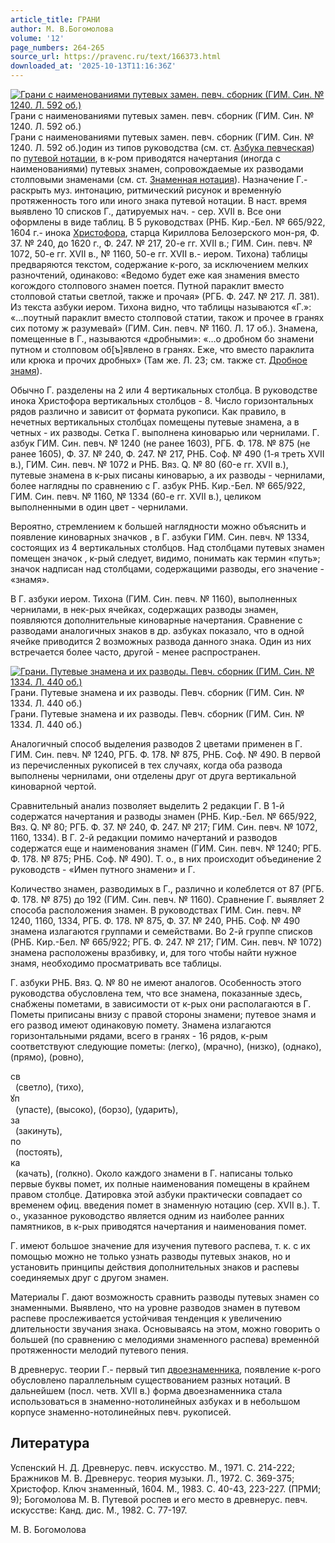 ```yaml
---
article_title: ГРАНИ
author: М. В.Богомолова
volume: '12'
page_numbers: 264-265
source_url: https://pravenc.ru/text/166373.html
downloaded_at: '2025-10-13T11:16:36Z'
---
```


[![Грани с наименованиями путевых замен. певч. сборник (ГИМ. Син. № 1240. Л. 592 об.)](https://pravenc.ru/data/694/472/1234/i200.jpg "Кликните для увеличения картинки")](https://pravenc.ru/data/694/472/1234/i400.jpg)Грани с наименованиями путевых замен. певч. сборник (ГИМ. Син. № 1240. Л. 592 об.)  
Грани с наименованиями путевых замен. певч. сборник (ГИМ. Син. № 1240. Л. 592 об.)один из типов руководства (см. ст. [Азбука певческая](<https://pravenc.ru/text/Азбука певческая.html>)) по [путевой нотации](<https://pravenc.ru/text/путевой нотации.html>), в к-ром приводятся начертания (иногда с наименованиями) путевых знамен, сопровождаемые их разводами столповыми знаменами (см. ст. [Знаменная нотация](<https://pravenc.ru/text/Знаменная нотация.html>)). Назначение Г.- раскрыть муз. интонацию, ритмический рисунок и временну́ю протяженность того или иного знака путевой нотации. В наст. время выявлено 10 списков Г., датируемых нач. - сер. XVII в. Все они оформлены в виде таблиц. В 5 руководствах (РНБ. Кир.-Бел. № 665/922, 1604 г.- инока [Христофора](https://pravenc.ru/text/Христофора.html), старца Кириллова Белозерского мон-ря, Ф. 37. № 240, до 1620 г., Ф. 247. № 217, 20-е гг. XVII в.; ГИМ. Син. певч. № 1072, 50-е гг. XVII в., № 1160, 50-е гг. XVII в.- иером. Тихона) таблицы предваряются текстом, содержание к-рого, за исключением мелких разночтений, одинаково: «Ведомо будет еже кая знамения вместо когождого столпового знамен поется. Путной параклит вместо столповой статьи светлой, также и прочая» (РГБ. Ф. 247. № 217. Л. 381). Из текста азбуки иером. Тихона видно, что таблицы называются «Г.»: «…поутный параклит вместо столповой статии, також и прочее в гранях сих потому ж разумевай» (ГИМ. Син. певч. № 1160. Л. 17 об.). Знамена, помещенные в Г., называются «дробными»: «…о дробном бо знамени путном и столповом об[ъ]явлено в гранях. Еже, что вместо параклита или крюка и прочих дробных» (Там же. Л. 23; см. также ст. [Дробное знамя](<https://pravenc.ru/text/Дробное знамя.html>)).

Обычно Г. разделены на 2 или 4 вертикальных столбца. В руководстве инока Христофора вертикальных столбцов - 8. Число горизонтальных рядов различно и зависит от формата рукописи. Как правило, в нечетных вертикальных столбцах помещены путевые знамена, а в четных - их разводы. Сетка Г. выполнена киноварью или чернилами. Г. азбук ГИМ. Син. певч. № 1240 (не ранее 1603), РГБ. Ф. 178. № 875 (не ранее 1605), Ф. 37. № 240, Ф. 247. № 217, РНБ. Соф. № 490 (1-я треть XVII в.), ГИМ. Син. певч. № 1072 и РНБ. Вяз. Q. № 80 (60-е гг. XVII в.), путевые знамена в к-рых писаны киноварью, а их разводы - чернилами, более наглядны по сравнению с Г. азбук РНБ. Кир.-Бел. № 665/922, ГИМ. Син. певч. № 1160, № 1334 (60-е гг. XVII в.), целиком выполненными в один цвет - чернилами.

Вероятно, стремлением к большей наглядности можно объяснить и появление киноварных значков , в Г. азбуки ГИМ. Син. певч. № 1334, состоящих из 4 вертикальных столбцов. Над столбцами путевых знамен помещен значок , к-рый следует, видимо, понимать как термин «путь»; значок надписан над столбцами, содержащими разводы, его значение - «знамя».

В Г. азбуки иером. Тихона (ГИМ. Син. певч. № 1160), выполненных чернилами, в нек-рых ячейках, содержащих разводы знамен, появляются дополнительные киноварные начертания. Сравнение с разводами аналогичных знаков в др. азбуках показало, что в одной ячейке приводится 2 возможных развода данного знака. Один из них встречается более часто, другой - менее распространен.

[![Грани. Путевые знамена и их разводы. Певч. сборник (ГИМ. Син. № 1334. Л. 440 об.)](https://pravenc.ru/data/579/472/1234/i200.jpg "Кликните для увеличения картинки")](https://pravenc.ru/data/579/472/1234/i400.jpg)Грани. Путевые знамена и их разводы. Певч. сборник (ГИМ. Син. № 1334. Л. 440 об.)  
Грани. Путевые знамена и их разводы. Певч. сборник (ГИМ. Син. № 1334. Л. 440 об.)

Аналогичный способ выделения разводов 2 цветами применен в Г. ГИМ. Син. певч. № 1240, РГБ. Ф. 178. № 875, РНБ. Соф. № 490. В первой из перечисленных рукописей в тех случаях, когда оба развода выполнены чернилами, они отделены друг от друга вертикальной киноварной чертой.

Сравнительный анализ позволяет выделить 2 редакции Г. В 1-й содержатся начертания и разводы знамен (РНБ. Кир.-Бел. № 665/922, Вяз. Q. № 80; РГБ. Ф. 37. № 240, Ф. 247. № 217; ГИМ. Син. певч. № 1072, 1160, 1334). В Г. 2-й редакции помимо начертаний и разводов содержатся еще и наименования знамен (ГИМ. Син. певч. № 1240; РГБ. Ф. 178. № 875; РНБ. Соф. № 490). Т. о., в них происходит объединение 2 руководств - «Имен путного знамени» и Г.

Количество знамен, разводимых в Г., различно и колеблется от 87 (РГБ. Ф. 178. № 875) до 192 (ГИМ. Син. певч. № 1160). Сравнение Г. выявляет 2 способа расположения знамен. В руководствах ГИМ. Син. певч. № 1240, 1160, 1334, РГБ. Ф. 178. № 875, Ф. 37. № 240, РНБ. Соф. № 490 знамена излагаются группами и семействами. Во 2-й группе списков (РНБ. Кир.-Бел. № 665/922; РГБ. Ф. 247. № 217; ГИМ. Син. певч. № 1072) знамена расположены вразбивку, и, для того чтобы найти нужное знамя, необходимо просматривать все таблицы.

Г. азбуки РНБ. Вяз. Q. № 80 не имеют аналогов. Особенность этого руководства обусловлена тем, что все знамена, показанные здесь, снабжены пометами, в зависимости от к-рых они располагаются в Г. Пометы приписаны внизу с правой стороны знамени; путевое знамя и его развод имеют одинаковую помету. Знамена излагаются горизонтальными рядами, всего в гранях - 16 рядов, к-рым соответствуют следующие пометы: (легко), (мрачно), (низко), (однако), (прямо), (ровно), <div class="cu">св</div>  (светло), (тихо), <div class="cu">ꙋп</div>  (упасте), (высоко), (борзо), (ударить), <div class="cu">за</div>  (закинуть), <div class="cu">по</div>  (постоять), <div class="cu">ка</div>  (качать), (голкно). Около каждого знамени в Г. написаны только первые буквы помет, их полные наименования помещены в крайнем правом столбце. Датировка этой азбуки практически совпадает со временем офиц. введения помет в знаменную нотацию (сер. XVII в.). Т. о., указанное руководство является одним из наиболее ранних памятников, в к-рых приводятся начертания и наименования помет.

Г. имеют большое значение для изучения путевого распева, т. к. с их помощью можно не только узнать разводы путевых знаков, но и установить принципы действия дополнительных знаков и распевы соединяемых друг с другом знамен.

Материалы Г. дают возможность сравнить разводы путевых знамен со знаменными. Выявлено, что на уровне разводов знамен в путевом распеве прослеживается устойчивая тенденция к увеличению длительности звучания знака. Основываясь на этом, можно говорить о большей (по сравнению с мелодиями знаменного распева) временнóй протяженности мелодий путевого пения.

В древнерус. теории Г.- первый тип [двоезнаменника](https://pravenc.ru/text/двоезнаменника.html), появление к-рого обусловлено параллельным существованием разных нотаций. В дальнейшем (посл. четв. XVII в.) форма двоезнаменника стала использоваться в знаменно-нотолинейных азбуках и в небольшом корпусе знаменно-нотолинейных певч. рукописей.

## Литература

Успенский Н. Д. Древнерус. певч. искусство. М., 1971. С. 214-222; Бражников М. В. Древнерус. теория музыки. Л., 1972. С. 369-375; Христофор. Ключ знаменный, 1604. М., 1983. С. 40-43, 223-227. (ПРМИ; 9); Богомолова М. В. Путевой роспев и его место в древнерус. певч. искусстве: Канд. дис. М., 1982. С. 77-197.

М. В.  Богомолова
